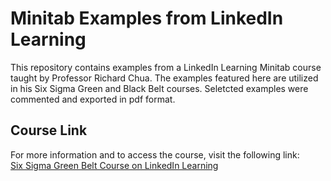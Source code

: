 # Minitab Examples from LinkedIn Learning

This repository contains examples from a LinkedIn Learning Minitab course taught by Professor Richard Chua. The examples featured here are utilized in his Six Sigma Green and Black Belt courses.
Seletcted examples were commented and exported in pdf format.

## Course Link
For more information and to access the course, visit the following link:  
[Six Sigma Green Belt Course on LinkedIn Learning](https://www.linkedin.com/learning/six-sigma-green-belt/)
